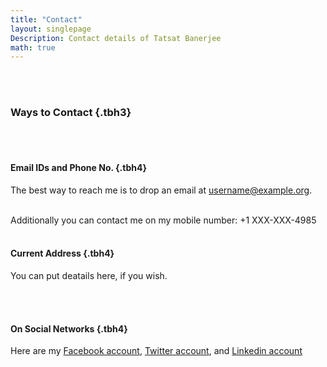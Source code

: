 ```yaml
---
title: "Contact"
layout: singlepage
Description: Contact details of Tatsat Banerjee
math: true
---
```


<br/><br/>

### Ways to Contact {.tbh3}

<br/><br/>

#### Email IDs and Phone No. {.tbh4}

The best way to reach me is to drop an email at username@example.org. <br><br>

Additionally you can contact me on my mobile number: +1 XXX-XXX-4985 
<br/><br/>

#### Current Address {.tbh4}

You can put deatails here, if you wish.

<br/><br/>

#### On Social Networks {.tbh4}

Here are my [Facebook account](https://www.Facebook.com/), [Twitter account](https://www.twitter.com/), and [Linkedin account](https://www.linkedin.com/)
<br/><br/><br/>



